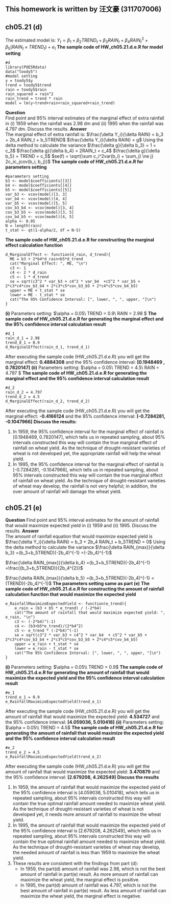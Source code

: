 ## This homework is written by 汪文豪 (311707006)
## ch05.21 (d)
The estimated model is:
$Y_t = \beta_1 + \beta_2 TREND_t + \beta_3 RAIN_t + \beta_4 RAIN_t^2 + \beta_5(RAIN_t \times TREND_t)+e_t$
**The sample code of HW_ch05.21.d.e.R for model setting**
```
#d
library(POE5Rdata)
data("toody5")
#model setting
y = toody5$y
trend = toody5$trend
rain = toody5$rain
rain_squared = rain^2
rain_trend = trend * rain
model = lm(y~trend+rain+rain_squared+rain_trend)
```
**Question** \
Find point and 95% interval estimates of the marginal effect of extra rainfall in 
(i) 1959 when the rainfall was 2.98 dm and 
(ii) 1995 when the rainfall was 4.797 dm. Discuss the results.
**Answer**\
The marginal effect of extra rainfall is:
$\frac{\delta Y_i}{\delta RAIN} = b_3 + 2b_4 RAIN_t + b_5TREND$
$\frac{\delta Y_i}{\delta RAIN} = g$
Using the delta method to calculate the variance
$\frac{\delta g}{\delta b_3} = 1 = c_3$
$\frac{\delta g}{\delta b_4} = 2RAIN_t = c_4$
$\frac{\delta g}{\delta b_5} = TREND = c_5$
$se(f) = \sqrt{\sum c_i^2var(b_i) + \sum_{i \ne j} 2c_ic_jcov(b_i, b_j)}$
**The sample code of HW_ch05.21.d.e.R for parameters setting**
```
#parameters setting
b3 <- model$coefficients[[3]]
b4 <- model$coefficients[[4]]
b5 <- model$coefficients[[5]]
var_b3 <- vcov(model)[3, 3]
var_b4 <- vcov(model)[4, 4]
var_b5 <- vcov(model)[5, 5]
cov_b3_b4 <- vcov(model)[3, 4]
cov_b3_b5 <- vcov(model)[3, 5]
cov_b4_b5 <- vcov(model)[4, 5]
alpha <- 0.05
N = length(rain)
t_stat <- qt(1-alpha/2, df = N-5)
```
**The sample code of HW_ch05.21.d.e.R for constructing the marginal effect calculation function**
```
d_MarginalEffect <- function(d_rain, d_trend){
  ME = b3 + 2*b4*d_rain+b5*d_trend
  cat("Marginal Effect: ", ME, "\n")
  c3 <- 1
  c4 <- 2 * d_rain
  c5 <- 1 * d_trend
  se = sqrt(c3^2 * var_b3 + c4^2 * var_b4  +c5^2 * var_b5 + 2*c3*c4*cov_b3_b4 + 2*c3*c5*cov_b3_b5 + 2*c4*c5*cov_b4_b5)
  upper = ME + t_stat * se
  lower = ME - t_stat * se
  cat("The 95% Confidence Interval: [", lower, ", ", upper, "]\n")
}
```
**(i)**
Parameters setting:
$\alpha = 0.05\\
TREND = 0.9\\
RAIN = 2.98
$
**The sample code of HW_ch05.21.d.e.R for generating the marginal effect and the 95% confidence interval calculation result**
```
#d_1
rain_d_1 = 2.98
trend_d_1 = 0.9
d_MarginalEffect(rain_d_1, trend_d_1)
```
After executing the sample code (HW_ch05.21.d.e.R) you will get the marginal effect: **0.4884308** and the 95% confidence interval: **[0.1948469 , 0.7820147]**
**(ii)**
Parameters setting:
$\alpha = 0.05\\
TREND = 4.5\\
RAIN = 4.797
$
**The sample code of HW_ch05.21.d.e.R for generating the marginal effect and the 95% confidence interval calculation result**
```
#d_2
rain_d_2 = 4.797
trend_d_2 = 4.5
d_MarginalEffect(rain_d_2, trend_d_2)
```
After executing the sample code (HW_ch05.21.d.e.R) you will get the marginal effect: **-0.4166124** and the 95% confidence interval: **[-0.7284281, -0.1047966]**
**Discuss the results:**
1. In 1959, the 95% confidence interval for the marginal effect of rainfall is [0.1948469, 0.7820147], which tells us in repeated sampling, about 95% intervals constructed this way will contain the true marginal effect of rainfall on wheat yield.
As the technique of drought-resistant varieties of wheat is not developed yet, the appropriate rainfall will help the wheat yield.
2. In 1995, the 95% confidence interval for the marginal effect of rainfall is [-0.7284281, -0.1047966], which tells us in repeated sampling, about 95% intervals constructed this way will contain the true marginal effect of rainfall on wheat yield.
As the technique of drought-resistant varieties of wheat may develop, the rainfall is not very helpful; in addition,  the over amount of rainfall will damage the wheat yield.

## ch05.21 (e)
**Question**
Find point and 95% interval estimates for the amount of rainfall that would maximize expected yield in 
(i) 1959 and 
(ii) 1995. Discuss the results.
**Answer**\
The amount of rainfall equation that would maximize expected yield is
$\frac{\delta Y_i}{\delta RAIN} = b_3 + 2b_4 RAIN_t + b_5TREND = 0$
Using the delta method to calculate the variance
$\frac{\delta RAIN_{max}}{\delta b_3} =(b_3+b_5TREND)(-2b_4)^{-1}
=(-2b_4)^{-1}$

$\frac{\delta RAIN_{max}}{\delta b_4} =(b_3+b_5TREND)(-2b_4)^{-1}
=\frac{(b_3+b_5TREND)}{2b_4^{2}}$ 

$\frac{\delta RAIN_{max}}{\delta b_5} =(b_3+b_5TREND)(-2b_4)^{-1}
=(TREND)(-2b_4)^{-1}$
**The parameters setting same as part (e)**
**The sample code of HW_ch05.21.d.e.R for constructing the amount of rainfall calculation function that would maximize the expected yield**
```
e_RainfallMaximizeExpectedYield <- function(e_trend){
    e_rain = (b3 + b5 * e_trend) / (-2*b4)
    cat("The amount of rainfall that would maximize expected yield: ", e_rain, "\n")
    c3 <- (-2*b4)^(-1)
    c4 <- (b3+b5*e_trend)/(2*b4^2)
    c5 <- e_trend * (-2*b4)^(-1)
    se = sqrt(c3^2 * var_b3 + c4^2 * var_b4  + c5^2 * var_b5 + 2*c3*c4*cov_b3_b4 + 2*c3*c5*cov_b3_b5 + 2*c4*c5*cov_b4_b5)
    upper = e_rain + t_stat * se
    lower = e_rain - t_stat * se
    cat("The 95% Confidence Interval: [", lower, ", ", upper, "]\n")
} 
```
**(i)**
Parameters setting:
$\alpha = 0.05\\
TREND = 0.9$
**The sample code of HW_ch05.21.d.e.R for generating the amount of rainfall that would maximize the expected yield and the 95% confidence interval calculation result**
```
#e_1
trend_e_1 = 0.9
e_RainfallMaximizeExpectedYield(trend_e_1)
```
After executing the sample code (HW_ch05.21.d.e.R) you will get the amount of rainfall that would maximize the expected yield: **4.534727** and the 95% confidence interval: **[4.059036, 5.010418]**
**(ii)**
Parameters setting:
$\alpha = 0.05\\
TREND = 4.5$
**The sample code of HW_ch05.21.d.e.R for generating the amount of rainfall that would maximize the expected yield and the 95% confidence interval calculation result**
```
#e_2
trend_e_2 = 4.5
e_RainfallMaximizeExpectedYield(trend_e_2)
```
After executing the sample code (HW_ch05.21.d.e.R) you will get the amount of rainfall that would maximize the expected yield: **3.470879** and the 95% confidence interval: **[2.679208, 4.262549]**
**Discuss the results**
1. In 1959, the amount of rainfall that would maximize the expected yield of the 95% confidence interval is [4.059036, 5.010418], which tells us in repeated sampling, about 95% intervals constructed this way will contain the true optimal rainfall amount needed to maximize wheat yield. As the technique of drought-resistant varieties of wheat is not developed yet, it needs more amount of rainfall to maximize the wheat yield.
2. In 1995, the amount of rainfall that would maximize the expected yield of the 95% confidence interval is [2.679208, 4.262549], which tells us in repeated sampling, about 95% intervals constructed this way will contain the true optimal rainfall amount needed to maximize wheat yield. As the technique of drought-resistant varieties of wheat may develop, the needed amount of rainfall is less than 1959 to maximize the wheat yield.
3. These results are consistent with the findings from part (d):
    - In 1959, the part(d) amount of rainfall was 2.98, which is not the best amount of rainfall in part(e) result. As more amount of rainfall can maximize the wheat yield, the marginal effect is positive.
    - In 1995, the part(d) amount of rainfall was 4.797, which is not the best amount of rainfall in part(e) result. As less amount of rainfall can maximize the wheat yield, the marginal effect is negative.